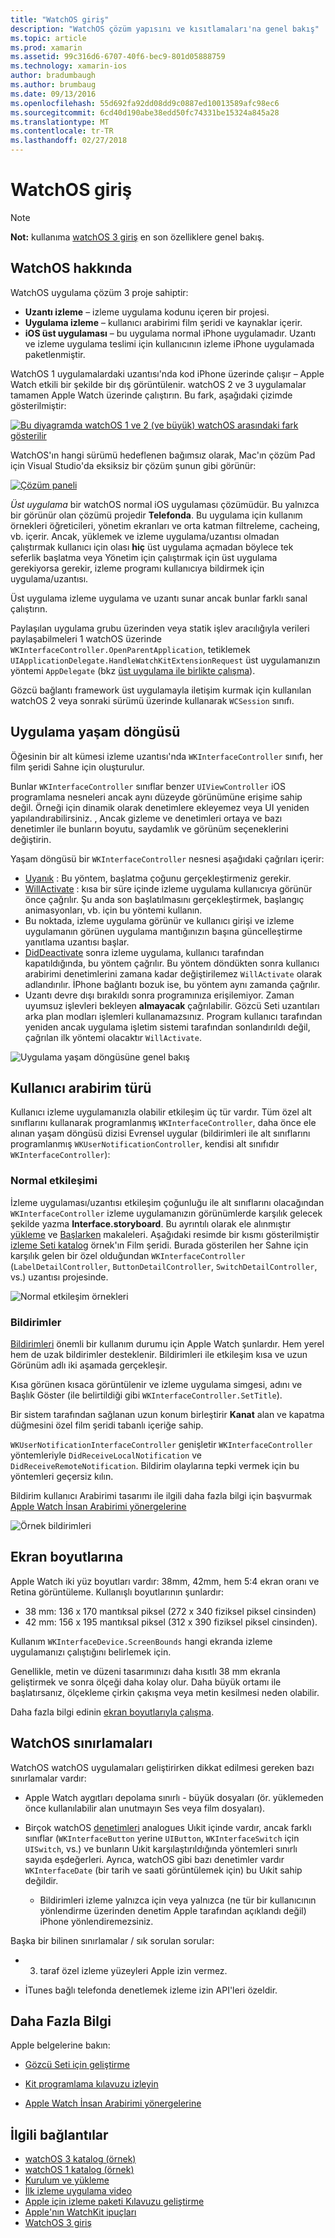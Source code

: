 ```yaml
---
title: "WatchOS giriş"
description: "WatchOS çözüm yapısını ve kısıtlamaları'na genel bakış"
ms.topic: article
ms.prod: xamarin
ms.assetid: 99c316d6-6707-40f6-bec9-801d05888759
ms.technology: xamarin-ios
author: bradumbaugh
ms.author: brumbaug
ms.date: 09/13/2016
ms.openlocfilehash: 55d692fa92dd08dd9c0887ed10013589afc98ec6
ms.sourcegitcommit: 6cd40d190abe38edd50fc74331be15324a845a28
ms.translationtype: MT
ms.contentlocale: tr-TR
ms.lasthandoff: 02/27/2018
---
```

# <a name="introduction-to-watchos"></a>WatchOS giriş

> [!NOTE]
> **Not:** kullanıma [watchOS 3 giriş](~/ios/watchos/platform/introduction-to-watchos3/index.md) en son özelliklere genel bakış.

## <a name="about-watchos"></a>WatchOS hakkında

WatchOS uygulama çözüm 3 proje sahiptir:

- **Uzantı izleme** – izleme uygulama kodunu içeren bir projesi.
- **Uygulama izleme** – kullanıcı arabirimi film şeridi ve kaynaklar içerir.
- **iOS üst uygulaması** – bu uygulama normal iPhone uygulamadır. Uzantı ve izleme uygulama teslimi için kullanıcının izleme iPhone uygulamada paketlenmiştir.

WatchOS 1 uygulamalardaki uzantısı'nda kod iPhone üzerinde çalışır – Apple Watch etkili bir şekilde bir dış görüntülenir. watchOS 2 ve 3 uygulamalar tamamen Apple Watch üzerinde çalıştırın. Bu fark, aşağıdaki çizimde gösterilmiştir:

[ ![](intro-to-watchos-images/arch-sml.png "Bu diyagramda watchOS 1 ve 2 (ve büyük) watchOS arasındaki fark gösterilir")](intro-to-watchos-images/arch.png)

WatchOS'ın hangi sürümü hedeflenen bağımsız olarak, Mac'ın çözüm Pad için Visual Studio'da eksiksiz bir çözüm şunun gibi görünür:

[ ![](intro-to-watchos-images/projectstructure-sml.png "Çözüm paneli")](intro-to-watchos-images/projectstructure.png)

*Üst uygulama* bir watchOS normal iOS uygulaması çözümüdür. Bu yalnızca bir görünür olan çözümü projedir **Telefonda**. Bu uygulama için kullanım örnekleri öğreticileri, yönetim ekranları ve orta katman filtreleme, cacheing, vb. içerir. Ancak, yüklemek ve izleme uygulama/uzantısı olmadan çalıştırmak kullanıcı için olası **hiç** üst uygulama açmadan böylece tek seferlik başlatma veya Yönetim için çalıştırmak için üst uygulama gerekiyorsa gerekir, izleme programı kullanıcıya bildirmek için uygulama/uzantısı.

Üst uygulama izleme uygulama ve uzantı sunar ancak bunlar farklı sanal çalıştırın.

Paylaşılan uygulama grubu üzerinden veya statik işlev aracılığıyla verileri paylaşabilmeleri 1 watchOS üzerinde `WKInterfaceController.OpenParentApplication`, tetiklemek `UIApplicationDelegate.HandleWatchKitExtensionRequest` üst uygulamanızın yöntemi `AppDelegate` (bkz [üst uygulama ile birlikte çalışma](~/ios/watchos/app-fundamentals/parent-app.md)).

Gözcü bağlantı framework üst uygulamayla iletişim kurmak için kullanılan watchOS 2 veya sonraki sürümü üzerinde kullanarak `WCSession` sınıfı.

## <a name="application-lifecycle"></a>Uygulama yaşam döngüsü

Öğesinin bir alt kümesi izleme uzantısı'nda `WKInterfaceController` sınıfı, her film şeridi Sahne için oluşturulur.

Bunlar `WKInterfaceController` sınıflar benzer `UIViewController` iOS programlama nesneleri ancak aynı düzeyde görünümüne erişime sahip değil.
Örneği için dinamik olarak denetimlere ekleyemez veya UI yeniden yapılandırabilirsiniz.
, Ancak gizleme ve denetimleri ortaya ve bazı denetimler ile bunların boyutu, saydamlık ve görünüm seçeneklerini değiştirin.

Yaşam döngüsü bir `WKInterfaceController` nesnesi aşağıdaki çağrıları içerir:

- [Uyanık](https://developer.xamarin.com/api/member/WatchKit.WKInterfaceController.Awake/) : Bu yöntem, başlatma çoğunu gerçekleştirmeniz gerekir.
- [WillActivate](https://developer.xamarin.com/api/member/WatchKit.WKInterfaceController.WillActivate/) : kısa bir süre içinde izleme uygulama kullanıcıya görünür önce çağrılır. Şu anda son başlatılmasını gerçekleştirmek, başlangıç animasyonları, vb. için bu yöntemi kullanın.
- Bu noktada, izleme uygulama görünür ve kullanıcı girişi ve izleme uygulamanın görünen uygulama mantığınızın başına güncelleştirme yanıtlama uzantısı başlar.
- [DidDeactivate](https://developer.xamarin.com/api/member/WatchKit.WKInterfaceController.DidDeactivate/) sonra izleme uygulama, kullanıcı tarafından kapatıldığında, bu yöntem çağrılır. Bu yöntem döndükten sonra kullanıcı arabirimi denetimlerini zamana kadar değiştirilemez `WillActivate` olarak adlandırılır. İPhone bağlantı bozuk ise, bu yöntem aynı zamanda çağrılır.
- Uzantı devre dışı bırakıldı sonra programınıza erişilemiyor. Zaman uyumsuz işlevleri bekleyen **almayacak** çağrılabilir. Gözcü Seti uzantıları arka plan modları işlemleri kullanamazsınız. Program kullanıcı tarafından yeniden ancak uygulama işletim sistemi tarafından sonlandırıldı değil, çağrılan ilk yöntemi olacaktır `WillActivate`.

![](intro-to-watchos-images/wkinterfacecontrollerlifecycle.png "Uygulama yaşam döngüsüne genel bakış")

## <a name="types-of-user-interface"></a>Kullanıcı arabirim türü

Kullanıcı izleme uygulamanızla olabilir etkileşim üç tür vardır.
Tüm özel alt sınıflarını kullanarak programlanmış `WKInterfaceController`, daha önce ele alınan yaşam döngüsü dizisi Evrensel uygular (bildirimleri ile alt sınıflarını programlanmış `WKUserNotificationController`, kendisi alt sınıfıdır `WKInterfaceController`):

### <a name="normal-interaction"></a>Normal etkileşimi

İzleme uygulaması/uzantısı etkileşim çoğunluğu ile alt sınıflarını olacağından `WKInterfaceController` izleme uygulamanızın görünümlerde karşılık gelecek şekilde yazma **Interface.storyboard**. Bu ayrıntılı olarak ele alınmıştır [yükleme](~/ios/watchos/get-started/installation.md) ve [Başlarken](~/ios/watchos/get-started/index.md) makaleleri.
Aşağıdaki resimde bir kısmı gösterilmiştir [izleme Seti katalog](https://developer.xamarin.com/samples/monotouch/watchOS/WatchKitCatalog/) örnek'ın Film şeridi. Burada gösterilen her Sahne için karşılık gelen bir özel olduğundan `WKInterfaceController` (`LabelDetailController`, `ButtonDetailController`, `SwitchDetailController`, vs.) uzantısı projesinde.

![](intro-to-watchos-images/scenes.png "Normal etkileşim örnekleri")

### <a name="notifications"></a>Bildirimler

[Bildirimleri](~/ios/watchos/platform/notifications.md) önemli bir kullanım durumu için Apple Watch şunlardır. Hem yerel hem de uzak bildirimler desteklenir. Bildirimleri ile etkileşim kısa ve uzun Görünüm adlı iki aşamada gerçekleşir.

Kısa görünen kısaca görüntülenir ve izleme uygulama simgesi, adını ve Başlık Göster (ile belirtildiği gibi `WKInterfaceController.SetTitle`).

Bir sistem tarafından sağlanan uzun konum birleştirir **Kanat** alan ve kapatma düğmesini özel film şeridi tabanlı içeriğe sahip.

`WKUserNotificationInterfaceController` genişletir `WKInterfaceController` yöntemleriyle `DidReceiveLocalNotification` ve `DidReceiveRemoteNotification`.
Bildirim olaylarına tepki vermek için bu yöntemleri geçersiz kılın.

Bildirim kullanıcı Arabirimi tasarımı ile ilgili daha fazla bilgi için başvurmak [Apple Watch İnsan Arabirimi yönergelerine](https://developer.apple.com/library/prerelease/ios/documentation/UserExperience/Conceptual/WatchHumanInterfaceGuidelines/Notifications.html#//apple_ref/doc/uid/TP40014992-CH20-SW1)

![](intro-to-watchos-images/notifications.png "Örnek bildirimleri")

## <a name="screen-sizes"></a>Ekran boyutlarına

Apple Watch iki yüz boyutları vardır: 38mm, 42mm, hem 5:4 ekran oranı ve Retina görüntüleme. Kullanışlı boyutlarının şunlardır:

- 38 mm: 136 x 170 mantıksal piksel (272 x 340 fiziksel piksel cinsinden)
- 42 mm: 156 x 195 mantıksal piksel (312 x 390 fiziksel piksel cinsinden).

Kullanım `WKInterfaceDevice.ScreenBounds` hangi ekranda izleme uygulamanızı çalıştığını belirlemek için.

Genellikle, metin ve düzeni tasarımınızı daha kısıtlı 38 mm ekranla geliştirmek ve sonra ölçeği daha kolay olur.
Daha büyük ortamı ile başlatırsanız, ölçekleme çirkin çakışma veya metin kesilmesi neden olabilir.

Daha fazla bilgi edinin [ekran boyutlarıyla çalışma](~/ios/watchos/app-fundamentals/screen-sizes.md).


## <a name="limitations-of-watchos"></a>WatchOS sınırlamaları

WatchOS watchOS uygulamaları geliştirirken dikkat edilmesi gereken bazı sınırlamalar vardır:

- Apple Watch aygıtları depolama sınırlı - büyük dosyaları (ör. yüklemeden önce kullanılabilir alan unutmayın Ses veya film dosyaları).

- Birçok watchOS [denetimleri](~/ios/watchos/user-interface/index.md) analogues Uıkit içinde vardır, ancak farklı sınıflar (`WKInterfaceButton` yerine `UIButton`, `WKInterfaceSwitch` için `UISwitch`, vs.) ve bunların Uıkit karşılaştırıldığında yöntemleri sınırlı sayıda eşdeğerleri. Ayrıca, watchOS gibi bazı denetimler vardır `WKInterfaceDate` (bir tarih ve saati görüntülemek için) bu Uıkit sahip değildir.

  - Bildirimleri izleme yalnızca için veya yalnızca (ne tür bir kullanıcının yönlendirme üzerinden denetim Apple tarafından açıklandı değil) iPhone yönlendiremezsiniz.

Başka bir bilinen sınırlamalar / sık sorulan sorular:

- 3. taraf özel izleme yüzeyleri Apple izin vermez.

- İTunes bağlı telefonda denetlemek izleme izin API'leri özeldir.


## <a name="further-reading"></a>Daha Fazla Bilgi

Apple belgelerine bakın:

* [Gözcü Seti için geliştirme](https://developer.apple.com/library/prerelease/ios/documentation/General/Conceptual/WatchKitProgrammingGuide/index.html#//apple_ref/doc/uid/TP40014969-CH8-SW1)

* [Kit programlama kılavuzu izleyin](https://developer.apple.com/library/prerelease/ios/documentation/General/Conceptual/WatchKitProgrammingGuide/DesigningaWatchKitApp.html)

* [Apple Watch İnsan Arabirimi yönergelerine](https://developer.apple.com/library/prerelease/ios/documentation/UserExperience/Conceptual/WatchHumanInterfaceGuidelines/index.html#//apple_ref/doc/uid/TP40014992-CH3-SW1)


## <a name="related-links"></a>İlgili bağlantılar

- [watchOS 3 katalog (örnek)](https://developer.xamarin.com/samples/monotouch/watchOS/WatchKitCatalog/)
- [watchOS 1 katalog (örnek)](https://developer.xamarin.com/samples/monotouch/WatchKit/WatchKitCatalog/)
- [Kurulum ve yükleme](~/ios/watchos/get-started/installation.md)
- [İlk izleme uygulama video](http://blog.xamarin.com/your-first-watch-kit-app/)
- [Apple için izleme paketi Kılavuzu geliştirme](https://developer.apple.com/library/prerelease/ios/documentation/General/Conceptual/WatchKitProgrammingGuide/index.html)
- [Apple'nın WatchKit ipuçları](https://developer.apple.com/watchkit/tips/)
- [WatchOS 3 giriş](~/ios/watchos/platform/introduction-to-watchos3/index.md)
